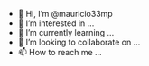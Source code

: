 - 👋 Hi, I’m @mauricio33mp
- 👀 I’m interested in ...
- 🌱 I’m currently learning ...
- 💞️ I’m looking to collaborate on ...
- 📫 How to reach me ...

<!---
mauricio33mp/mauricio33mp is a ✨ special ✨ repository because its `README.md` (this file) appears on your GitHub profile.
You can click the Preview link to take a look at your changes.
--->
